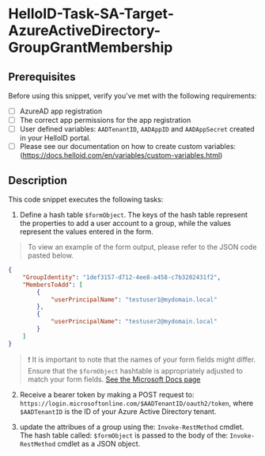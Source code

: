 
# HelloID-Task-SA-Target-AzureActiveDirectory-GroupGrantMembership

## Prerequisites

Before using this snippet, verify you've met with the following requirements:

- [ ] AzureAD app registration
- [ ] The correct app permissions for the app registration
- [ ] User defined variables: `AADTenantID`, `AADAppID` and `AADAppSecret` created in your HelloID portal.
- [ ] Please see our documentation on how to create custom variables: (https://docs.helloid.com/en/variables/custom-variables.html)

## Description

This code snippet executes the following tasks:

1. Define a hash table `$formObject`. The keys of the hash table represent the properties to add a user account to a group, while the values represent the values entered in the form. 

> To view an example of the form output, please refer to the JSON code pasted below.

```json
{
    "GroupIdentity": "1def3157-d712-4ee8-a458-c7b3202431f2",
    "MembersToAdd": [
        {
            "userPrincipalName": "testuser1@mydomain.local"
        },
        {
            "userPrincipalName": "testuser2@mydomain.local"
        }
    ]
}
```

> :exclamation: It is important to note that the names of your form fields might differ. Ensure that the `$formObject` hashtable is appropriately adjusted to match your form fields.
> [See the Microsoft Docs page](https://learn.microsoft.com/en-us/graph/api/group-post-members?view=graph-rest-1.0&tabs=http#examples)

2. Receive a bearer token by making a POST request to: `https://login.microsoftonline.com/$AADTenantID/oauth2/token`, where `$AADTenantID` is the ID of your Azure Active Directory tenant.

3. update the attribues of a group using the: `Invoke-RestMethod` cmdlet. The hash table called: `$formObject` is passed to the body of the: `Invoke-RestMethod` cmdlet as a JSON object.

